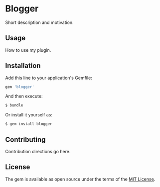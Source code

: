 # Blogger
Short description and motivation.

## Usage
How to use my plugin.

## Installation
Add this line to your application's Gemfile:

```ruby
gem 'blogger'
```

And then execute:
```bash
$ bundle
```

Or install it yourself as:
```bash
$ gem install blogger
```

## Contributing
Contribution directions go here.

## License
The gem is available as open source under the terms of the [MIT License](http://opensource.org/licenses/MIT).
